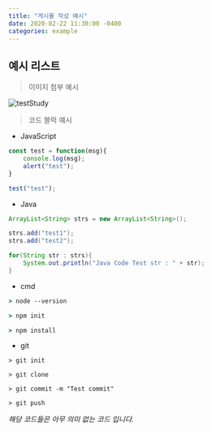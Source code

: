 ```yaml
---
title: "게시물 작성 예시"
date: 2020-02-22 11:30:00 -0400
categories: example
---
```


<h2>예시 리스트</h2>

> 이미지 첨부 예시

![testStudy](https://user-images.githubusercontent.com/53975137/76321957-13c7f500-6326-11ea-9850-45eb6b224073.gif)


> 코드 블럭 예시   
- JavaScript
```javascript
const test = function(msg){
    console.log(msg);
    alert("test");
}

test("test");
```


- Java
```Java
ArrayList<String> strs = new ArrayList<String>();

strs.add("test1");
strs.add("test2");

for(String str : strs){
    System.out.println("Java Code Test str : " + str);
}

```

- cmd
```cmd
> node --version

> npm init

> npm install
```

- git
```git
> git init

> git clone

> git commit -m "Test commit"

> git push
```

*해당 코드들은 아무 의미 없는 코드 입니다.*

[jekyll-docs]: https://jekyllrb.com/docs/home
[jekyll-gh]:   https://github.com/jekyll/jekyll
[jekyll-talk]: https://talk.jekyllrb.com/
